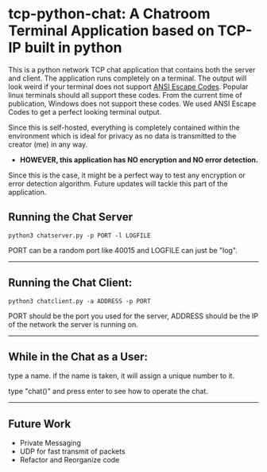 # tcp-python-chat: A Chatroom Terminal Application based on TCP-IP built in python

This is a python network TCP chat application that contains both the server and client. The application runs completely on a terminal. The output will look weird if your terminal does not support [ANSI Escape Codes](https://en.wikipedia.org/wiki/ANSI_escape_code). Popular linux terminals should all support these codes. From the current time of publication, Windows does not support these codes. We used ANSI Escape Codes to get a perfect looking terminal output.

Since this is self-hosted, everything is completely contained within the environment which is ideal for privacy as no data is transmitted to the creator (me) in any way.

* **HOWEVER, this application has NO encryption and NO error detection.**

Since this is the case, it might be a perfect way to test any encryption or error detection algorithm. Future updates will tackle this part of the application.

## Running the Chat Server

```
python3 chatserver.py -p PORT -l LOGFILE
```

  PORT can be a random port like 40015 and LOGFILE can just be "log".

---

## Running the Chat Client:

```
python3 chatclient.py -a ADDRESS -p PORT
```

  PORT should be the port you used for the server, ADDRESS should be the IP of the network the server is running on.

---

## While in the Chat as a User:
type a name. if the name is taken, it will assign a unique number to it.

type "chat()" and press enter to see how to operate the chat.

---

## Future Work
* Private Messaging
* UDP for fast transmit of packets
* Refactor and Reorganize code
